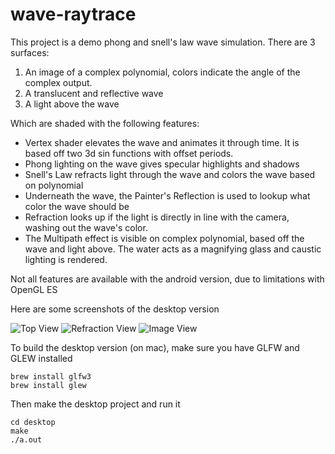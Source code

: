# wave-raytrace

This project is a demo phong and snell's law wave simulation. There are 3 surfaces:

1. An image of a complex polynomial, colors indicate the angle of the complex output.
2. A translucent and reflective wave
3. A light above the wave

Which are shaded with the following features:
* Vertex shader elevates the wave and animates it through time. It is based off two 3d sin functions with offset periods.
* Phong lighting on the wave gives specular highlights and shadows
* Snell's Law refracts light through the wave and colors the wave based on polynomial
* Underneath the wave, the Painter's Reflection is used to lookup what color the wave should be
* Refraction looks up if the light is directly in line with the camera, washing out the wave's color.
* The Multipath effect is visible on complex polynomial, based off the wave and light above. The water acts as a magnifying
glass and caustic lighting is rendered.

Not all features are available with the android version, due to limitations with OpenGL ES

Here are some screenshots of the desktop version

![Top View](https://kwylder.com/wave-raytrace/top.png)
![Refraction View](https://kwylder.com/wave-raytrace/middle.png)
![Image View](https://kwylder.com/wave-raytrace/bottom.png)

To build the desktop version (on mac), make sure you have GLFW and GLEW installed 
```
brew install glfw3
brew install glew
```

Then make the desktop project and run it

```
cd desktop
make
./a.out
```



